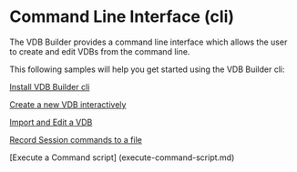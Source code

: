 # Command Line Interface (cli)

The VDB Builder provides a command line interface which allows the user to create and edit VDBs from the command line.

This following samples will help you get started using the VDB Builder cli:

[Install VDB Builder cli](install-cli.md)

[Create a new VDB interactively](create-vdb.md)

[Import and Edit a VDB](import-edit-vdb.md)

[Record Session commands to a file](record-cli-session.md)

[Execute a Command script] (execute-command-script.md)

